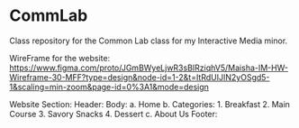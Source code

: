 # CommLab
Class repository for the Common Lab class for my Interactive Media minor. 


WireFrame for the website: https://www.figma.com/proto/JGmBWyeLjwR3sBIRziqhV5/Maisha-IM-HW-Wireframe-30-MFF?type=design&node-id=1-2&t=ItRdUIJIN2yOSgd5-1&scaling=min-zoom&page-id=0%3A1&mode=design

Website Section:
  Header:
  Body:
    a. Home
    b. Categories:
      1. Breakfast
      2. Main Course
      3. Savory Snacks
      4. Dessert
    c. About Us
  Footer:
  
